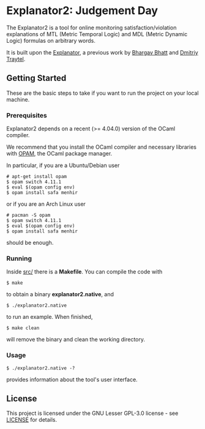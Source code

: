 # Explanator2: Judgement Day

The Explanator2 is a tool for online monitoring satisfaction/violation explanations of MTL (Metric Temporal Logic) and MDL (Metric Dynamic Logic) formulas on arbitrary words. 

It is built upon the [Explanator](https://bitbucket.org/traytel/explanator/src/master/), a previous work by [Bhargav Bhatt](https://bhargavbh.github.io/) and [Dmitriy Traytel](https://www21.in.tum.de/~traytel/).

## Getting Started

These are the basic steps to take if you want to run the project on your local machine.

### Prerequisites

Explanator2 depends on a recent (>= 4.04.0) version of the OCaml compiler.

We recommend that you install the OCaml compiler and necessary libraries with [OPAM](https://opam.ocaml.org/doc/Install.html), the OCaml package manager.

In particular, if you are a Ubuntu/Debian user

```
# apt-get install opam
$ opam switch 4.11.1
$ eval $(opam config env)
$ opam install safa menhir
```

or if you are an Arch Linux user

```
# pacman -S opam
$ opam switch 4.11.1
$ eval $(opam config env)
$ opam install safa menhir
```

should be enough.

### Running

Inside [src/](src/) there is a **Makefile**. You can compile the code with

```
$ make
```

to obtain a binary **explanator2.native**, and

```
$ ./explanator2.native
```

to run an example. When finished,

```
$ make clean
```

will remove the binary and clean the working directory.

### Usage

```
$ ./explanator2.native -?
```

provides information about the tool's user interface.

## License

This project is licensed under the GNU Lesser GPL-3.0 license - see [LICENSE](LICENSE) for details.